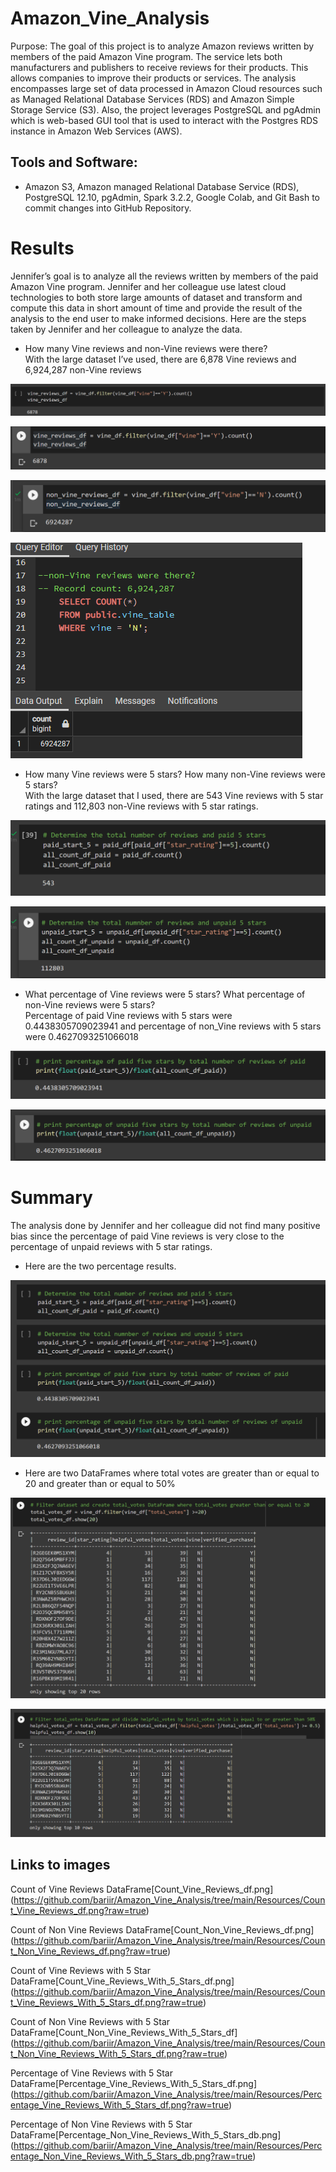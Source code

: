 

# Amazon_Vine_Analysis

Purpose:
The goal of this project is to analyze Amazon reviews written by members of the paid Amazon Vine program. The service lets both manufacturers and publishers to receive reviews for their products. This allows companies to improve their products or services. The analysis encompasses large set of data processed in Amazon Cloud resources such as Managed Relational Database Services (RDS) and Amazon Simple Storage Service (S3). Also, the project leverages PostgreSQL and pgAdmin which is web-based GUI tool that is used to interact with the Postgres RDS instance in Amazon Web Services (AWS).

## Tools and Software: 
- Amazon S3, Amazon managed Relational Database Service (RDS), PostgreSQL 12.10, pgAdmin, Spark 3.2.2,  Google Colab, and Git Bash to commit changes into GitHub Repository.


# Results
Jennifer’s goal is to analyze all the reviews written by members of the paid Amazon Vine program. Jennifer and her colleague use latest cloud technologies to both store large amounts of dataset and transform and compute this data in short amount of time and provide the result of the analysis to the end user to make informed decisions.  Here are the steps taken by Jennifer and her colleague to analyze the data.

-	How many Vine reviews and non-Vine reviews were there? <br>
With the large dataset I’ve used, there are 6,878 Vine reviews and 6,924,287 non-Vine reviews<br>

![Count of Vine Reviews DataFrame](/Resources/Count_Vine_Reviews_df.png)<br>

![Count of Vine Reviews Database Query](/Resources/Count_Vine_Reviews_db.png)<br>

![Count of Non Vine Reviews DataFrame](/Resources/Count_Non_Vine_Reviews_df.png)<br>

![Count of Non Vine Reviews Database Query](/Resources/Count_Non_Vine_Reviews_db.png)<br>




-	How many Vine reviews were 5 stars? How many non-Vine reviews were 5 stars? <br>
With the large dataset that I used, there are 543 Vine reviews with 5 star ratings and 112,803 non-Vine reviews with 5 star ratings.<br>

![Count of Vine Reviews with 5 Star DataFrame](/Resources/Count_Vine_Reviews_With_5_Stars_df.png)<br>

![Count of Non Vine Reviews with 5 Star DataFrame](/Resources/Count_Non_Vine_Reviews_With_5_Stars_df.png)<br>

-	What percentage of Vine reviews were 5 stars? What percentage of non-Vine reviews were 5 stars? <br>
Percentage of paid Vine reviews with 5 stars were 0.4438305709023941 and percentage of non_Vine reviews with 5 stars were 0.4627093251066018<br>

![Percentage of Vine Reviews with 5 Star DataFrame](/Resources/Percentage_Vine_Reviews_With_5_Stars_df.png)<br>

![Percentage of Non Vine Reviews with 5 Star DataFrame](/Resources/Percentage_Non_Vine_Reviews_With_5_Stars_db.png)<br>



# Summary
The analysis done by Jennifer and her colleague did not find many positive bias since the percentage of paid Vine reviews is very close to the percentage of unpaid reviews with 5 star ratings.
- Here are the two percentage results. <br>

![Percentage of Vine and Non Vine Reviews with 5 Star DataFrame](/Resources/Determine_PaidReviews_UnpaidReviews_Percentages.png)<br>

- Here are two DataFrames where total votes are greater than or equal to 20 and greater than or equal to 50%<br>

![Total votes DataFrame greater than or equal to 20](/Resources/Create_TotalVotes_GT20_DataFrame.png)<br>

![Total votes DataFrame greater than or equal to 50 Percent](/Resources/Create_TotalVotes_GT_50Percent_DataFrame.png)<br>



## Links to images

Count of Vine Reviews DataFrame[Count_Vine_Reviews_df.png] (https://github.com/bariir/Amazon_Vine_Analysis/tree/main/Resources/Count_Vine_Reviews_df.png?raw=true)<br>


Count of Non Vine Reviews DataFrame[Count_Non_Vine_Reviews_df.png] (https://github.com/bariir/Amazon_Vine_Analysis/tree/main/Resources/Count_Non_Vine_Reviews_df.png?raw=true)<br>


Count of Vine Reviews with 5 Star DataFrame[Count_Vine_Reviews_With_5_Stars_df.png]  (https://github.com/bariir/Amazon_Vine_Analysis/tree/main/Resources/Count_Vine_Reviews_With_5_Stars_df.png?raw=true)<br>


Count of Non Vine Reviews with 5 Star DataFrame[Count_Non_Vine_Reviews_With_5_Stars_df] (https://github.com/bariir/Amazon_Vine_Analysis/tree/main/Resources/Count_Non_Vine_Reviews_With_5_Stars_df.png?raw=true)<br>


Percentage of Vine Reviews with 5 Star DataFrame[Percentage_Vine_Reviews_With_5_Stars_df.png] (https://github.com/bariir/Amazon_Vine_Analysis/tree/main/Resources/Percentage_Vine_Reviews_With_5_Stars_df.png?raw=true)<br>


Percentage of Non Vine Reviews with 5 Star DataFrame[Percentage_Non_Vine_Reviews_With_5_Stars_db.png] (https://github.com/bariir/Amazon_Vine_Analysis/tree/main/Resources/Percentage_Non_Vine_Reviews_With_5_Stars_db.png?raw=true)<br>

